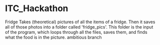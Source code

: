 # ITC_Hackathon
Fridge
Takes (theoretical) pictures of all the items of a fridge. Then it saves all of those photos into a folder called 'fridge_pics'. 
This folder is the input of the program, which loops through all the files, saves them, and finds what the food is in the picture.
ambitious branch
